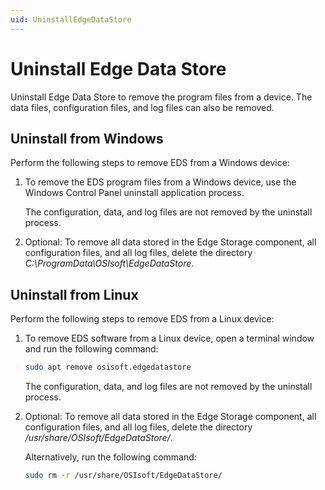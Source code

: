 ```yaml
---
uid: UninstallEdgeDataStore
---
```


# Uninstall Edge Data Store

Uninstall Edge Data Store to remove the program files from a device. The data files, configuration files, and log files can also be removed.

## Uninstall from Windows

Perform the following steps to remove EDS from a Windows device:

1. To remove the EDS program files from a Windows device, use the Windows Control Panel uninstall application process.

    The configuration, data, and log files are not removed by the uninstall process.

2. Optional: To remove all data stored in the Edge Storage component, all configuration files, and all log files, delete the directory _C:\ProgramData\OSIsoft\EdgeDataStore_.

## Uninstall from Linux

Perform the following steps to remove EDS from a Linux device:

1. To remove EDS software from a Linux device, open a terminal window and run the following command:

    ```bash
    sudo apt remove osisoft.edgedatastore

    ```
    
    The configuration, data, and log files are not removed by the uninstall process.

2. Optional: To remove all data stored in the Edge Storage component, all configuration files, and all log files, delete the directory _/usr/share/OSIsoft/EdgeDataStore/_.

    Alternatively, run the following command:

    ```bash
    sudo rm -r /usr/share/OSIsoft/EdgeDataStore/
    ```
